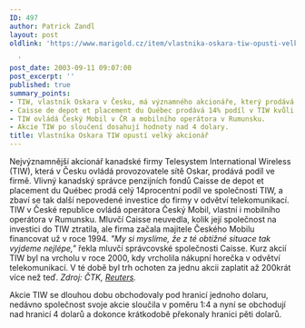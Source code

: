```yaml
---
ID: 497
author: Patrick Zandl
layout: post
oldlink: 'https://www.marigold.cz/item/vlastnika-oskara-tiw-opusti-velky-akcionar

  '
post_date: 2003-09-11 09:07:00
post_excerpt: ''
published: true
summary_points:
- TIW, vlastník Oskara v Česku, má významného akcionáře, který prodává svůj podíl.
- Caisse de depot et placement du Québec prodává 14% podíl v TIW kvůli ztrátové investici.
- TIW ovládá Český Mobil v ČR a mobilního operátora v Rumunsku.
- Akcie TIW po sloučení dosahují hodnoty nad 4 dolary.
title: Vlastníka Oskara TIW opustí velký akcionář
---
```


<p>
Nejvýznamnější akcionář kanadské firmy Telesystem International Wireless (TIW), která v Česku ovládá provozovatele sítě Oskar, prodává podíl ve firmě. Vlivný kanadský správce penzijních fondů Caisse de depot et placement du Québec prodá celý 14procentní podíl ve společnosti TIW, a zbaví se tak další nepovedené investice do firmy v odvětví telekomunikací. TIW v České republice ovládá operátora Český Mobil, vlastní i mobilního operátora v Rumunsku. Mluvčí Caisse neuvedla, kolik její společnost na investici do TIW ztratila, ale firma začala majitele Českého Mobilu financovat už v roce 1994. <EM>"My si myslíme, že z té obtížné situace tak vyjdeme nejlépe,"</EM> řekla mluvčí správcovské společnosti Caisse. Kurz akcií TIW byl na vrcholu v roce 2000, kdy vrcholila nákupní horečka v odvětví telekomunikací. V té době byl trh ochoten za jednu akcii zaplatit až 200krát více než teď. <EM>Zdroj: ČTK, <A href="http://biz.yahoo.com/rf/030909/telecoms_tiw_caisse_2.html" target=_blank>Reuters</A>.</EM></p>

<p>
Akcie TIW se dlouhou dobu obchodovaly pod hranicí jednoho dolaru, nedávno společnost svoje akcie sloučila v poměru 1:4 a nyní se obchodují nad hranicí 4 dolarů a dokonce krátkodobě překonaly hranici pěti dolarů. </p>
